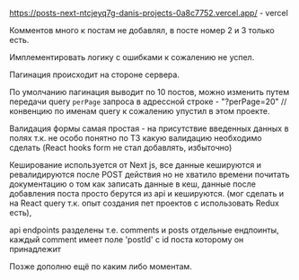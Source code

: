 https://posts-next-ntcjeyq7g-danis-projects-0a8c7752.vercel.app/  - vercel


Комментов много к постам не добавлял, в посте номер 2 и 3 только есть.

Имплементировать логику с ошибками к сожалению не успел.

Пагинация происходит на стороне сервера.

По умолчанию пагинация выводит по 10 постов, можно изменить путем передачи query `perPage` запроса в адрессной строке - "?perPage=20" //конвенцию по именам query к сожалению упустил в этом проекте.

Валидация формы самая простая - на присутствие введенных данных в полях т.к. не особо понятно по ТЗ какую валидацию необходимо сделать (React hooks form не стал добавлять, избыточно)

Кеширование используется от Next js, все данные кешируются и ревалидируются после POST действия но не хватило времени почитать документацию о том как записать данные в кеш, данные после добавления поста просто берутся из api и кешируются. (мог сделать и на React query 
т.к. опыт создания пет проектов с использовать Redux есть),

api endpoints разделены т.е. comments и posts отдельные ендпоинты, каждый comment имеет поле 'postId' с id поста которому он принадлежит

Позже дополню ещё по каким либо моментам.
